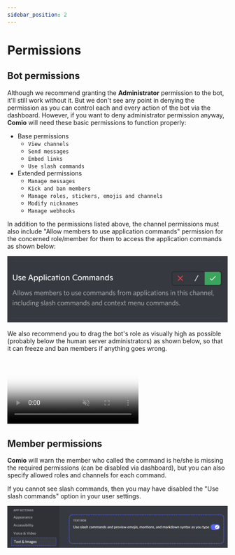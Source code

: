 ```yaml
---
sidebar_position: 2
---
```


# Permissions
## Bot permissions
Although we recommend granting the **Administrator** permission to the bot, it'll still work without it. But we don't see any point in denying the permission as you can control each and every action of the bot via the dashboard. However, if you want to deny administrator permission anyway, **Comio** will need these basic permissions to function properly:
- Base permissions
  - `View channels`
  - `Send messages`
  - `Embed links`
  - `Use slash commands`
- Extended permissions
  - `Manage messages`
  - `Kick and ban members`
  - `Manage roles, stickers, emojis and channels`
  - `Modify nicknames`
  - `Manage webhooks`

In addition to the permissions listed above, the channel permissions must also include "Allow members to use application commands" permission for the concerned role/member for them to access the application commands as shown below:

<img className="imgAuto smImg" alt="Channel settings for application commands" src="/img/docs/cef634be9994ad04cf3d5fc3ff9b2be4.png" />

We also recommend you to drag the bot's role as visually high as possible (probably below the human server administrators) as shown below, so that it can freeze and ban members if anything goes wrong.

<video className="videoPartial" autoPlay loop playsInline muted poster="/expo/img/docs/posters/e312352dc42114dda64a9ed3c006bb44_poster.jpg">
  <source src="https://cdn.discordapp.com/attachments/864813125320441858/889583045030588488/e312352dc42114dda64a9ed3c006bb44.mp4" type="video/mp4" />
Your browser does not support videos.
</video>

## Member permissions
**Comio** will warn the member who called the command is he/she is missing the required permissions (can be disabled via dashboard), but you can also specify allowed roles and channels for each command.

If you cannot see slash commands, then you may have disabled the "Use slash commands" option in your user settings.

<img className="docImg" alt="Use settings for slash commands" src="/img/docs/0f99fca0ac9ea66e198d02b9d65b0e35.png" />

